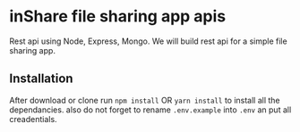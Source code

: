 # inShare file sharing app apis

Rest api using Node, Express, Mongo.
We will build rest api for a simple file sharing app. 





## Installation 
After download or clone run `npm install` OR `yarn install` to install all the dependancies.
also do not forget to rename `.env.example` into `.env` an put all creadentials.


